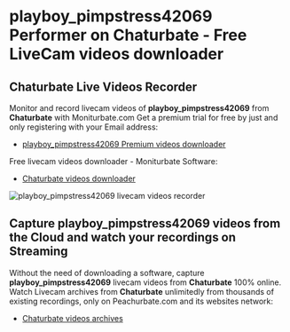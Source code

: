 # playboy_pimpstress42069 Performer on Chaturbate - Free LiveCam videos downloader

## Chaturbate Live Videos Recorder

Monitor and record livecam videos of **playboy_pimpstress42069** from **Chaturbate** with Moniturbate.com
Get a premium trial for free by just and only registering with your Email address:
* [playboy_pimpstress42069 Premium videos downloader](https://moniturbate.com/request-demo-licence-key.html)

Free livecam videos downloader - Moniturbate Software:
* [Chaturbate videos downloader](https://moniturbate.com/moniturbate-download-software.html)

![playboy_pimpstress42069 livecam videos recorder](https://peachurnet.com/templates/moniturbate-software.png)


## Capture playboy_pimpstress42069 videos from the Cloud and watch your recordings on Streaming

Without the need of downloading a software, capture **playboy_pimpstress42069** livecam videos from **Chaturbate** 100% online.
Watch Livecam archives from **Chaturbate** unlimitedly from thousands of existing recordings, only on Peachurbate.com and its websites network:
* [Chaturbate videos archives](https://peachurnet.com/)